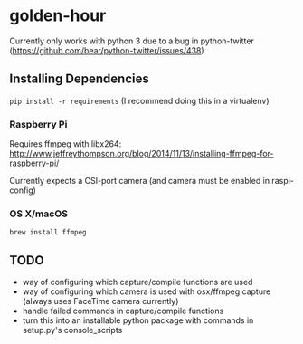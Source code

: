 # golden-hour

Currently only works with python 3 due to a bug in python-twitter (https://github.com/bear/python-twitter/issues/438)

## Installing Dependencies

`pip install -r requirements` (I recommend doing this in a virtualenv)

### Raspberry Pi

Requires ffmpeg with libx264: http://www.jeffreythompson.org/blog/2014/11/13/installing-ffmpeg-for-raspberry-pi/

Currently expects a CSI-port camera (and camera must be enabled in raspi-config)

### OS X/macOS

`brew install ffmpeg`

## TODO

- way of configuring which capture/compile functions are used
- way of configuring which camera is used with osx/ffmpeg capture (always uses FaceTime camera currently)
- handle failed commands in capture/compile functions
- turn this into an installable python package with commands in setup.py's console_scripts
